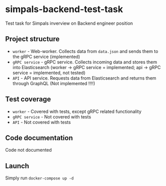 # simpals-backend-test-task

Test task for Simpals inverview on Backend engineer position

## Project structure

- ``worker`` - Web-worker. Collects data from ``data.json`` and sends them to the gRPC service (implemented)
- ``gRPC service`` - gRPC service. Collects incoming data and stores them into Elasticsearch (worker -> gRPC service = implemented; api -> gRPC service = implemented, not tested)
- ``API`` - API service. Requests data from Elasticsearch and returns them through GraphQL (Not implemented !!!!)

## Test coverage
- ``worker`` - Covered with tests, except gRPC related functionality
- ``gRPC service`` - Not covered with tests
- ``API`` - Not covered with tests

## Code documentation
Code not documented

## Launch

Simply run ``docker-compose up -d``